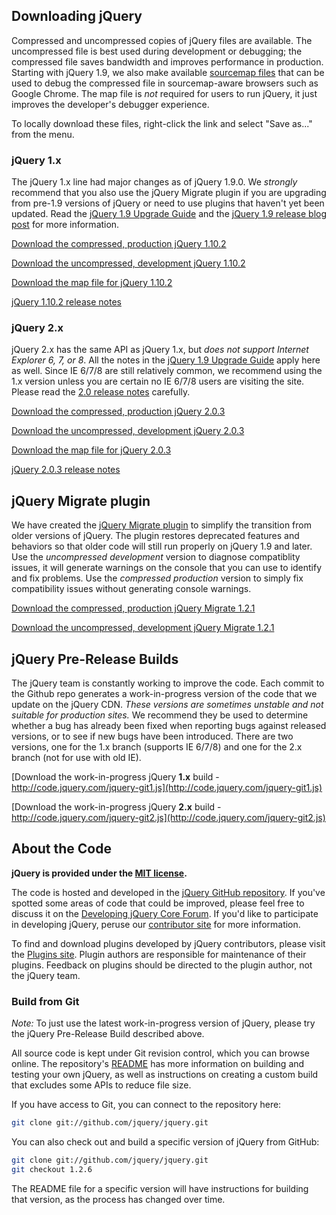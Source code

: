 <script>
{
	"title": "Download jQuery",
	"pageTemplate": "page-contentfull.php",
	"customFields": [
		{ "key": "hide_title", "value": 1 }
	]
}
</script>

## Downloading jQuery

Compressed and uncompressed copies of jQuery files are available. The uncompressed file is best used during development or debugging; the compressed file saves bandwidth and improves performance in production.
Starting with jQuery 1.9, we also make available
[sourcemap files](http://blog.jquery.com/2013/01/09/jquery-1-9-rc1-and-migrate-rc1-released/#sourcemaps)
that can be used to debug the compressed file in sourcemap-aware browsers such as Google Chrome.
The map file is _not_ required for users to run jQuery, it just improves the developer's debugger experience.

To locally download these files, right-click the link and select "Save as..." from the menu.

### jQuery 1.x

The jQuery 1.x line had major changes as of jQuery 1.9.0. We _strongly_
recommend that you also use the jQuery Migrate plugin if you are upgrading from
pre-1.9 versions of jQuery or need to use plugins that haven't yet been updated.
Read the [jQuery 1.9 Upgrade Guide](http://jquery.com/upgrade-guide/1.9/)
and the [jQuery 1.9 release blog post](http://blog.jquery.com/2013/01/15/jquery-1-9-final-jquery-2-0-beta-migrate-final-released/)
for more information.

[Download the compressed, production jQuery 1.10.2](http://code.jquery.com/jquery-1.10.2.min.js)

[Download the uncompressed, development jQuery 1.10.2](http://code.jquery.com/jquery-1.10.2.js)

[Download the map file for jQuery 1.10.2](http://code.jquery.com/jquery-1.10.2.min.map)

[jQuery 1.10.2 release notes](http://blog.jquery.com/?p=3006)

### jQuery 2.x

jQuery 2.x has the same API as jQuery 1.x, but _does not support Internet Explorer 6, 7, or 8_.
All the notes in the [jQuery 1.9 Upgrade Guide](http://jquery.com/upgrade-guide/1.9/) apply here as well.
Since IE 6/7/8 are still relatively common, we recommend using the 1.x version unless you
are certain no IE 6/7/8 users are visiting the site.
Please read the [2.0 release notes](http://blog.jquery.com/2013/04/18/jquery-2-0-released/) carefully.

[Download the compressed, production jQuery 2.0.3](http://code.jquery.com/jquery-2.0.3.min.js)

[Download the uncompressed, development jQuery 2.0.3](http://code.jquery.com/jquery-2.0.3.js)

[Download the map file for jQuery 2.0.3](http://code.jquery.com/jquery-2.0.3.min.map)

[jQuery 2.0.3 release notes](http://blog.jquery.com/?p=3006)

## jQuery Migrate plugin

We have created the [jQuery Migrate plugin](http://github.com/jquery/jquery-migrate/#readme)
to simplify the transition from older versions of jQuery. The plugin restores deprecated features and behaviors so that older code will still run properly on jQuery 1.9 and later. Use the _uncompressed development_ version to diagnose compatiblity issues, it will generate warnings on the console that you can use to identify and fix problems. Use the _compressed production_ version to simply fix compatibility issues without generating console warnings.

[Download the compressed, production jQuery Migrate 1.2.1](http://code.jquery.com/jquery-migrate-1.2.1.min.js)

[Download the uncompressed, development jQuery Migrate 1.2.1](http://code.jquery.com/jquery-migrate-1.2.1.js)

## jQuery Pre-Release Builds

The jQuery team is constantly working to improve the code. Each commit to the Github repo generates a work-in-progress version of the code that we update on the jQuery CDN. _These versions are sometimes unstable and not suitable for production sites._ We recommend they be used to determine whether a bug has already been fixed when reporting bugs against released versions, or to see if new bugs have been introduced. There are two versions, one for the 1.x branch (supports IE 6/7/8) and one for the 2.x branch (not for use with old IE).

[Download the work-in-progress jQuery **1.x** build - http://code.jquery.com/jquery-git1.js](http://code.jquery.com/jquery-git1.js)

[Download the work-in-progress jQuery **2.x** build - http://code.jquery.com/jquery-git2.js](http://code.jquery.com/jquery-git2.js)

## About the Code

**jQuery is provided under the <a href="http://jquery.org/license/">MIT license</a>.**

The code is hosted and developed in the [jQuery GitHub repository](http://github.com/jquery/jquery). If you've spotted some areas of code that could be improved, please feel free to discuss it on the [Developing jQuery Core Forum](https://forum.jquery.com/developing-jquery-core). If you'd like to participate in developing jQuery, peruse our [contributor site](http://contribute.jquery.org) for more information.

To find and download plugins developed by jQuery contributors, please visit the <a href="http://plugins.jquery.com/">Plugins site</a>. Plugin authors are responsible for maintenance of their plugins. Feedback on plugins should be directed to the plugin author, not the jQuery team.

### Build from Git

*Note:* To just use the latest work-in-progress version of jQuery, please try the jQuery Pre-Release Build described above.

All source code is kept under Git revision control, which you can browse online. The repository's <a href="https://github.com/jquery/jquery/blob/master/README.md">README</a> has more information on building and testing your own jQuery, as well as instructions on creating a custom build that excludes some APIs to reduce file size.

If you have access to Git, you can connect to the repository here:

``` bash
git clone git://github.com/jquery/jquery.git
```

You can also check out and build a specific version of jQuery from GitHub:

``` bash
git clone git://github.com/jquery/jquery.git
git checkout 1.2.6
```

The README file for a specific version will have instructions for building that version, as the process has changed over time.
